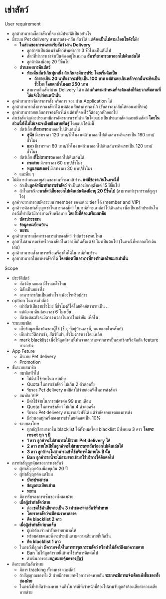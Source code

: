 # เช่าสัตว์

User requirement

- ลูกค้าสามารถเช็คว่าสัตวที่จะเช่ามีประวัติเป็นอย่างไร
- <span style="font-family:.ThonburiUI-Regular;">มีระบบ</span> Pet delivery <span style="font-family:.ThonburiUI-Regular;">สามารถส่ง</span>-<span style="font-family:.ThonburiUI-Regular;">กลับ</span> <span style="font-family:.ThonburiUI-Regular;">สัตว์ได้</span> <span style="font-family:.ThonburiUI-Regular;">แต่</span>**ต้องเป็นไปตามเงื่อนไขดังนี้**คือ
	- <span style="font-family:.ThonburiUI-Bold;"><b>ในส่วนของการเฉพาะรับสัตว์ ผ่าน Delivery</b></span>
		- ลูกค้าจำเป็นต้องเช่าสัตว์ห้ามต่ำกว่า 3 ชั่วโมงเป็นตันไป
		- สัตว์ที่ทำการเช่าจำเป็นต้องอยู่ในหมวด <span style="font-family:.ThonburiUI-Bold;"><b>สัตวที่สามารถพาออกไปเดินเล่นได้</b></span>
		- <span style="font-family:.ThonburiUI-Regular;">ลูกค้าต้องมีอายุ</span> 20 ปีขี้นไป
	- <span style="font-family:.ThonburiUI-Bold;"><b>ส่วนของการคืนสัตว์</b></span>
		- <span style="font-family:.ThonburiUI-Bold;"><b>ห้ามคืนสัตว์เกินทุ่มหนึ่ง ถ้าเกินจะมีการปรับ โดยเริ่มคิดเป็น</b></span>
			- <span style="font-family:.ThonburiUI-Bold;"><b>ถ้าสายเกิน 20 นาทีแรกจะปรับเป็น  100 บาท แต่ถ้าเลยเกินหลักจากนั้นจะคิดเป็น ชั่วโมง โดยตกชั่วโมงละ 250 บาท</b></span>
		- <span style="font-family:.ThonburiUI-Regular;">สามารถคืนสัตว์ผ่าน Delivery ได้ แต่ถ้า</span><span style="font-family:.ThonburiUI-Bold;"><b>เกินตามกำหนดที่จะต้องส่งก็คิดบวกเพิ่มตามที่ได้แจ้งไปก่อนหนัานั้น</b></span>
- ลูกค้าสามารถจัดการการสั่ง หรือการ จอง ผ่าน Application ได้
- ลูกค้าสามารถสั่งการจองสัตว์ได้ แต่ต้องเสียค่าการจองไว้ (รับค่าจองกลับได้ตอนมาที่ร้าน)
- ลูกค้าสามารถยกเลิกการจองสัตว์ได้ แต่ค่าที่จองไว้ก็ต้องถูกหักออกไป
- ค่าเช่าสัตว์แต่ละประเภทมีการอัตราการเช่าที่ต่างกันโดยแบ่งเป็นประเภทสัตว์และชนิดสัตว์ <span style="font-family:.ThonburiUI-Bold;"><b>โดยในส่วนนี้ยังไม่ได้เจาะจงถึงชนิดสายพันธุ์</b></span> โดยแบ่งได้ดังนีี้
	- <span style="font-family:.ThonburiUI-Regular;">สัตว์เลี้ยง</span>**ที่สามารถ**พาออกไปเดินเล่นได้
		- <span style="font-family:.ThonburiUI-Bold;"><b>สุนัข</b></span> <span style="font-family:.ThonburiUI-Regular;">มีเรทราคา</span> 120 <span style="font-family:.ThonburiUI-Regular;">บาท</span>/<span style="font-family:.ThonburiUI-Regular;">ชั่วโมง</span> <span style="font-family:.ThonburiUI-Regular;">แต่ถ้าพาออกไปเดินเล่นจะคิดเรทเป็น</span> 180 <span style="font-family:.ThonburiUI-Regular;">บาท</span>/<span style="font-family:.ThonburiUI-Regular;">ชั่วโมง</span>
		- <span style="font-family:.ThonburiUI-Bold;"><b>แมว</b></span> <span style="font-family:.ThonburiUI-Regular;">มีเรทราคา</span> 80 <span style="font-family:.ThonburiUI-Regular;">บาท</span>/<span style="font-family:.ThonburiUI-Regular;">ชั่วโมง</span> <span style="font-family:.ThonburiUI-Regular;">แต่ถ้าพาออกไปเดินเล่นจะคิดเรทเป็น</span> 120 <span style="font-family:.ThonburiUI-Regular;">บาท</span>/<span style="font-family:.ThonburiUI-Regular;">ชั่วโมง</span>
	- <span style="font-family:.ThonburiUI-Regular;">สัตว์เลี้ยง</span>**ที่ไม่สามารถ**พาออกไปเดินเล่นได้
		- <span style="font-family:.ThonburiUI-Bold;"><b>กระต่าย</b></span> <span style="font-family:.ThonburiUI-Regular;">มีเรทราคา</span> 60 <span style="font-family:.ThonburiUI-Regular;">บาท</span>/<span style="font-family:.ThonburiUI-Regular;">ชั่วโมง</span> 
		- <span style="font-family:.ThonburiUI-Bold;"><b>หนูแฮมสเตอร์</b></span> มีเรทราคา 30 บาท/ชั่วโมง
	- และอื่น ๆ
- <span style="font-family:.ThonburiUI-Regular;">ไม่มีการกำหนดอายุส่วนของคนที่จะมาเข้าร้าน</span> <span style="font-family:.ThonburiUI-Bold;"><b>แต่มีข้องดเว้นในกรณีที่</b></span> 
	- <span style="font-family:.ThonburiUI-Regular;">ถ้าเป็น</span>**ลูกค้าที่มาทำการเช่าสัตว์**  จำเป็นต้องมีอายุตั้งแต่ 15 ปีขึ้นไป 
	- <span style="font-family:.ThonburiUI-Regular;">ถ้าในกรณีจะ</span>**พาสัตว์เลี้ยงออกไปเดินเล่นต้องมีอายุ 20 ปีขึ้นไป** (สามารถทำธุรกรรมสัญญาได้)
- ลูกค้าจะสามารถสมัครระบบ member ของแต่ละ tier ได้ (member and VIP)
- <span style="font-family:.ThonburiUI-Regular;">ลูกค้าจะต้องทำสัญญาเช่าในการจองสัตว์ ในกรณีที่จะเอาสัตว์ไปเดินเล่น เพื่อเป็นหลักประกันในกรณีที่ทำสัตว์มีการบาดเจ็บหรือหาย</span> **โดยสิ่งที่ต้องเตรียมมาคือ**
	- **บัตรประชาชน**
	- **ข้อมูลทะเบียนบ้าน**
	- **พยาน**
- ลูกค้าสามารถเช็คตารางการเช่าของสัตว์ ว่าสัตว์ว่างรอบไหน
- ลูกค้าไม่สามารถเช่าหรือจองสัตว์ในเวลาที่เกินตั้งแต่ 6 โมงเป็นต้นไป (ในกรณีที่พาออกไปเดินเล่น)
- ลูกค้าสามารถสั่งอาหารหรือเครื่องดื่มได้ในกรณีที่มาร้าน
- ลูกค้าสามารถให้อาหารสัตว์ได้ <span style="font-family:.ThonburiUI-Bold;"><b>โดยต้องเป็นอาหารที่ทางร้านเตรียมมาเท่านั้น</b></span>


Scope
- ประวัติสัตว์
	- สัตว์มีบาดแผล มีโรคอะไรไหม
	- นิสัยเป็นอย่างไร
	- อาหารการกินเป็นอย่างไร แพ้อะไรหรือปล่าว
- option ในการเช่าสัตว์
	- เช่าสัตว์เป็นรายชั่วโมง กี่ชั่วโมงก็ได้โดยคิดอัตราเรทเป็น ..
	- แต่ต้องมาคืนก่อนเวลา 6 โมงเย็น
	- สัตว์แต่ละตัวจะมีตารางเวลาในการให้เช่ายืม เพื่อให้
- ระบบสมาชิก
	- เก็บข้อมูลเบื้องต้นของผู็ใช้ (ชื่อ, ที่อยู่บ้านเลขที่,  หมายเลขโทรศัพท์)
	- เก็บประวัติการเช่า, สัตว์ที่เช่า, ชั่วโมงการเช่าโดยเฉลี่ย
	- mark blacklist เพื่อให้ลูกค้าคนนี้พ้นจากสถานะจากการเป็นสมาชิกหรือจัดกัด feature บางอย่าง
- App Feture
	- มีระบบ Pet delivery
	- Promotion
- ขั้นระบบสมาชิก
	- สมาชิกทั่วไป
		- ไม่มีค่าใช้จ่ายในการสมัคร
		- Quota ในการเช่าสัตว์ ไม่เกิน 2 ตัวต่อครั้ง 
		- <span style="font-family:.ThonburiUI-Regular;">รับรอง</span> Pet delivery แต่มีค่าใช้จ่ายต่อครั่งในการส่งสัตว์
	- สมาชิก VIP
		- มีค่าใช้จ่ายในการสมัครต่อ 99 บาท เดือน
		- Quota ในการเช่าสัตว์ ไม่เกิน 4 ตัวต่อครั้ง
		- <span style="font-family:.ThonburiUI-Regular;">รับรอง</span> Pet delivery สามารถส่งฟรีได้ แต่จำกัดขอบเขตของการส่ง
		- มีส่วนลดทุกครั้งของการเช่าโดยคิดลดเป็น 10% 
	- ระบบลงโทษ
		- ทุกบัญชีสามารถขึ้น blacklist ได้ทั้งหมดโดย blacklist มีทั้งหมด 3 ดาว <span style="font-family:.ThonburiUI-Bold;"><b>โดยจะ reset ทุก ๆ ปี</b></span>
		- **1 ดาว** <span style="font-family:.ThonburiUI-Bold;"><b>ลูกค้าจะไม่สามารถใช้ระบบ</b></span> **Pet delivery** <span style="font-family:.ThonburiUI-Bold;"><b>ได้</b></span>
		- **2 ดาว ภายในปีนั้นลูกค้าจะไม่สามารถพาสัตว์ออกไปเดินเล่นได้**
		- **3 ดาว ลูกค้าจะไม่สามารถเข้าใช้บริการได้ภายใน ปี นั้น**
		- **Ban ลูกค้ารายนี้จะไม่สามารถเข้ามาใช้บริการได้อีกต่อไป**
- การทำสัญญาคุ้มครองการเช่าสัตว์
	- ผู้ทำสัญญาต้องมีอายุเกิน 20 ปี
	- ผู้ทำสัญญาต้องเตรียม
		- **บัตรประชาชน**
		- **ข้อมูลทะเบียนบ้าน**
		- **พยาน**
	- มีการรับรองการเซ็นของทั้งสองฝ่าย
	- <span style="font-family:.ThonburiUI-Bold;"><b>เมื่อผู้เช่าทำสัตว์หาย</b></span> 
		- <span style="font-family:.ThonburiUI-Regular;">ต้อง</span><span style="font-family:.ThonburiUI-Bold;"><b>ชดใช้ค่าเสียหายเป็น</b></span> **3** <span style="font-family:.ThonburiUI-Bold;"><b>เท่าของราคาสัตว์ที่ทำหาย</b></span> 
		- <span style="font-family:.ThonburiUI-Bold;"><b>โดยราคาสัตว์จะตีตามราคาตลาด</b></span> 
		- **ติด blacklist 2 ดาว**
	- <span style="font-family:.ThonburiUI-Bold;"><b>เมื่อผู้เช่าทำสัตว์บาดเจ็บ</b></span> 
		- <span style="font-family:.ThonburiUI-Regular;">ผู้เช่าต้องจ่ายค่ารักษาพยาบาลให้</span> 
		- <span style="font-family:.ThonburiUI-Regular;">พร้อมค่าชดเฉยซึ่งจะประเมินตามความเสียหายที่เกิดขึ้น</span>
		- **ติด blacklist 1 ดาว**
	- ในกรณีที่ลูกค้า <span style="font-family:.ThonburiUI-Bold;"><b>มีความจงใจในการทารุณกรรมสัตว์ หรือทำให้สัตว์ถึงแก่ความตาย</b></span>
		- Ban ไม่ให้ลูกค้ารายนี้เข้ามาใช้บริการอีกต่อไป
		- <span style="font-family:.ThonburiUI-Regular;">ดำเนินการตาม</span><span style="font-family:.ThonburiUI-Bold;"><b>กฏหมายคุ้มครอง</b></span><b><u>สัตว์</u></b>
- ติดระบบกันสัตว์หาย
	- มีการ tracking ทั้งคนเช่า และสัตว์
	- ถ้าสัญญาณของทั้ง 2 ผ่ายมีการแยกหรือการขาดหายกัน <span style="font-family:.ThonburiUI-Bold;"><b>ระบบจะมีการแจ้งเตือนดังขึ้นของทั้งสองฝ่าย</b></span>
	- <span style="font-family:.ThonburiUI-Regular;">ในกรณีที่ทำสัตว์หลงหาย จนถึงในกรณีที่เจ้าหน้าที่ต้องไปตามจับลูกค้าต้องเสียค่าความเสียหายด้วย</span>